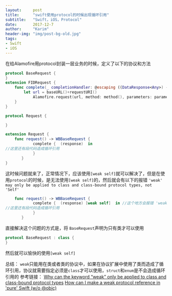 ```yaml
---
layout:     post
title:      "swift使用protocol的时候出现循环引用"
subtitle:   "Swift，iOS，Protocol"
date:       2017-12-7
author:     "Karim"
header-img: "img/post-bg-old.jpg"
tags:
- Swift
- iOS
---
```

在给Alamofire用protocol封装一层业务的时候，定义了以下的协议和方法
```swift
protocol BaseRequest {
}
extension FIDRequest {
    func complete(_ completionHandler: @escaping ((DataResponse<Any>) -> ())) {
        let url = baseURL()+requestURI()
            Alamofire.request(url, method: method(), parameters: parameters(), encoding: encoding(), headers: headers()).responseJSON(completionHandler: completionHandler)
    }
}

protocol Request {

}

extension Request {
    func request() -> WBBaseRequest {
            complete {  (response)  in
//这里还有段代码造成循环引用
            }
       }
}
```
这时候问题就来了，正常情况下，应该使用`[weak self]`就可以解决了，但是在使用`protocol`的时候，是无法使用`[weak self]`的，然后就会有以下的报错
`'weak' may only be applied to class and class-bound protocol types, not 'Self'`
```swift
    func request() -> WBBaseRequest {
            complete {  (response) [weak self]  in //这个地方会报错 'weak' may only be applied to class and class-bound protocol types, not 'Self'
//这里还有段代码造成循环引用
            }
       }
```

直接解决这个问题的方式是，将 `BaseRequest`声明为只有类才可以使用
```swift
protocol BaseRequest : class {
}
```
然后就可以愉快的使用`[weak self]`

总结：
`weak`只能用在类或者类的协议中，如果在协议扩展中使用了类而造成了循环引用，协议就需要指定必须是`class`才可以使用，`struct`和`enum`是不会造成循环引用的
参考链接： 
[Why can the keyword “weak” only be applied to class and class-bound protocol types](https://stackoverflow.com/questions/38841127/why-can-the-keyword-weak-only-be-applied-to-class-and-class-bound-protocol-typ)
 [How can I make a weak protocol reference in 'pure' Swift (w/o @objc)](https://stackoverflow.com/questions/24066304/how-can-i-make-a-weak-protocol-reference-in-pure-swift-w-o-objc)

